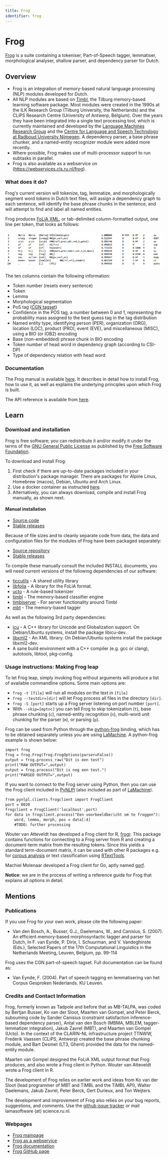 ```yaml
---
title: Frog
identifier: frog
---
```


# Frog

[Frog](https://languagemachines.github.io/frog/) is a suite containing a tokeniser, Part-of-Speech tagger, lemmatiser, morphological analyser, shallow parser, and dependency parser for Dutch.

## Overview

* Frog is an integration of memory-based natural language processing (NLP) modules developed for Dutch. 
* All NLP modules are based on [Timbl](http://languagemachines.github.io/timbl/), the Tilburg memory-based learning software package. Most modules were created in the 1990s at the ILK Research Group (Tilburg University, the Netherlands) and the CLiPS Research Centre (University of Antwerp, Belgium). Over the years they have been integrated into a single text processing tool, which is currently maintained and developed by the [Language Machines Research Group](https://github.com/LanguageMachines) and the [Centre for Language and Speech Technology at Radboud University Nijmegen](https://www.ru.nl/en/cls/clst). A dependency parser, a base phrase chunker, and a named-entity recognizer module were added more recently. 
* Where possible, Frog makes use of multi-processor support to run subtasks in parallel.
* Frog is also available as a webservice on (https://webservices.cls.ru.nl/frog).


### What does it do?

Frog's current version will tokenize, tag, lemmatize, and morphologically segment word tokens in Dutch text files, will assign a dependency graph to each sentence, will identify the base phrase chunks in the sentence, and will attempt to find and label all named entities.

Frog produces [FoLiA XML](https://proycon.github.io/folia/), or tab-delimited column-formatted output, one line per token, that looks as follows:

![Example of Frog output](https://github.com/CLARIAH/ineo-content/blob/master/media/frog/frog-output.png)

The ten columns contain the following information:
* Token number (resets every sentence)
* Token
* Lemma
* Morphological segmentation
* PoS tag ([CGN tagset](https://ivdnt.org/images/stories/producten/documentatie/cgn_website/doc_English/topics/project/pos_tagging/index.htm))
* Confidence in the POS tag, a number between 0 and 1, representing the probability mass assigned to the best guess tag in the tag distribution
* Named entity type, identifying person (PER), organization (ORG), location (LOC), product (PRO), event (EVE), and miscellaneous (MISC), using a BIO (or IOB2) encoding
* Base (non-embedded) phrase chunk in BIO encoding
* Token number of head word in dependency graph (according to CSI-DP)
* Type of dependency relation with head word

### Documentation

The Frog manual is available [here](https://frognlp.readthedocs.io/en/latest/). It describes in detail how to install Frog, how to use it, as well as explains the underlying principles upon which Frog is built.

The API reference is available from [here](https://languagemachines.github.io/frog/docs/api/html/).

## Learn

### Download and installation

Frog is free software; you can redistribute it and/or modify it under the terms of the [GNU General Public License](https://www.gnu.org/licenses/gpl-3.0.html) as published by the [Free Software Foundation](https://www.fsf.org/).

To download and install Frog:

1. First check if there are up-to-date packages included in your distribution's package manager. There are packages for Alpine Linux, Homebrew (macos), Debian, Ubuntu and Arch Linux.
2. Use a docker container as instructed [here](https://github.com/LanguageMachines/frog/blob/master/README.md#container-usage).
3. Alternatively, you can always download, compile and install Frog manually, as shown next.

#### Manual installation

* [Source code](https://github.com/LanguageMachines/frog/)
* [Stable releases](https://github.com/LanguageMachines/frog/releases)

Because of file sizes and to cleanly separate code from data, the data and configuration files for the modules of Frog have been packaged separately:

* [Source repository](https://github.com/LanguageMachines/frogdata/)
* [Stable releases](https://github.com/LanguageMachines/frogdata/releases)

To compile these manually consult the included INSTALL documents, you will need current versions of the following dependencies of our software:

* [ticcutils](https://github.com/LanguageMachines/ticcutils/) - A shared utility library
* [libfolia](https://github.com/LanguageMachines/libfolia/) - A library for the FoLiA format.
* [ucto](https://github.com/LanguageMachines/ucto/) - A rule-based tokenizer
* [timbl](https://github.com/LanguageMachines/timbl/) - The memory-based classifier engine
* [timblserver](https://github.com/LanguageMachines/timbl/) - For server functionality around Timbl
* [mbt](https://github.com/LanguageMachines/mbt/) - The memory-based tagger

As well as the following 3rd party dependencies:

* [icu](https://icu.unicode.org/) - A C++ library for Unicode and Globalization support. On Debian/Ubuntu systems, install the package libicu-dev.
* [libxml2](https://gitlab.gnome.org/GNOME/libxml2/-/wikis/home) - An XML library. On Debian/Ubuntu systems install the package libxml2-dev.
* A sane build environment with a C++ compiler (e.g. gcc or clang), autotools, libtool, pkg-config.

### Usage instructions: Making Frog leap

To let Frog leap, simply invoking frog without arguments will produce a list of available commandline options. Some main options are:

* ``frog -t [file]`` will run all modules on the text in ``[file]``
* ``frog --testdir=[dir]`` will let Frog process all files in the directory ``[dir]``.
* ``frog -S [port]`` starts up a Frog server listening on port number ``[port]``.
* With ``--skip=[mptnc]`` you can tell Frog to skip tokenization (``t``), base phrase chunking (``c``), named-entity recognition (``n``), multi-word unit chunking for the parser (``m``), or parsing (``p``).

Frog can be used from Python through the [python-frog](https://github.com/proycon/python-frog) binding, which has to be obtained separately unless you are using [LaMachine](https://proycon.github.io/LaMachine/). A python-frog example is shown below:

```
import frog
frog = frog.Frog(frog.FrogOptions(parser=False))
output = frog.process_raw("Dit is een test")
print("RAW OUTPUT=",output)
output = frog.process("Dit is nog een test.")
print("PARSED OUTPUT=",output)
```

If you want to connect to the Frog server using Python, then you can use the Frog client included in [PyNLPl](https://github.com/proycon/pynlpl) (also included as part of [LaMachine](https://proycon.github.io/LaMachine/)).

```
from pynlpl.clients.frogclient import FrogClient
port = 8020
frogclient = FrogClient('localhost',port)
for data in frogclient.process("Een voorbeeldbericht om te froggen"):
    word, lemma, morph, pos = data[:4]
    #TODO: further processing
```
 
Wouter van Atteveldt has developed a Frog client for R, [frogr](https://github.com/vanatteveldt/frogr/). This package contains functions for connecting to a Frog server from R and creating a document-term matrix from the resulting tokens. Since this yields a standard term-document matrix, it can be used with other R packages e.g. for [corpus analysis](https://github.com/kasperwelbers/corpus-tools/blob/master/howto/howto_compare_corpora.md) or text classification using [RTextTools](https://cran.r-project.org/web/packages/RTextTools/index.html).

Machiel Molenaar developed a Frog client for Go, aptly named [gorf](https://github.com/Machiel/gorf).

**Notice**: we are in the process of writing a reference guide for Frog that explains all options in detail.


## Mentions

### Publications

If you use Frog for your own work, please cite the following paper:
* Van den Bosch, A., Busser, G.J., Daelemans, W., and Canisius, S. (2007). An efficient memory-based morphosyntactic tagger and parser for Dutch, In F. van Eynde, P. Dirix, I. Schuurman, and V. Vandeghinste (Eds.), Selected Papers of the 17th Computational Linguistics in the Netherlands Meeting, Leuven, Belgium, pp. 99-114

Frog uses the CGN part-of-speech tagset. Full documentation can be found as:
* Van Eynde, F. (2004). Part of speech tagging en lemmatisering van het Corpus Gesproken Nederlands. KU Leuven.


### Credits and Contact Information

Frog, formerly known as Tadpole and before that as MB-TALPA, was coded by Bertjan Busser, Ko van der Sloot, Maarten van Gompel, and Peter Berck, subsuming code by Sander Canisius (constraint satisfaction inference-based dependency parser), Antal van den Bosch (MBMA, MBLEM, tagger-lemmatizer integration), Jakub Zavrel (MBT), and Maarten van Gompel (Ucto). In the context of the CLARIN-NL infrastructure project TTNWW, Frederik Vaassen (CLiPS, Antwerp) created the base phrase chunking module, and Bart Desmet (LT3, Ghent) provided the data for the named-entity module.

Maarten van Gompel designed the FoLiA XML output format that Frog produces, and also wrote a Frog client in Python. Wouter van Atteveldt wrote a Frog client in R.

The development of Frog relies on earlier work and ideas from Ko van der Sloot (lead programmer of MBT and TiMBL and the TiMBL API), Walter Daelemans, Jakub Zavrel, Peter Berck, Gert Durieux, and Ton Weijters.

The development and improvement of Frog also relies on your bug reports, suggestions, and comments. Use the [github issue tracker](https://github.com/LanguageMachines/frog/issues) or mail lamasoftware (at) science.ru.nl.

### Webpages

* [Frog mainpage](https://languagemachines.github.io/frog/)
* [Frog as a webservice](https://webservices.cls.ru.nl/frog)
* [Frog documentation](https://frognlp.readthedocs.io/en/latest/)
* [Frog GitHub page](https://github.com/LanguageMachines/frog)

